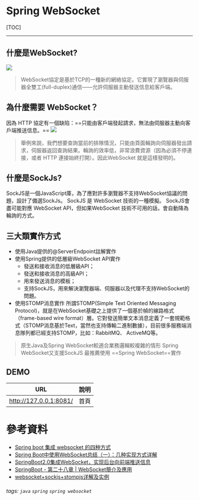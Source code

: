 Spring WebSocket
===

[TOC]

---

什麼是WebSocket?
---
![](https://img-blog.csdn.net/20180510225115144?watermark/2/text/aHR0cHM6Ly9ibG9nLmNzZG4ubmV0L21vc2hvd2dhbWU=/font/5a6L5L2T/fontsize/400/fill/I0JBQkFCMA==/dissolve/70)
> WebSocket協定是基於TCP的一種新的網絡協定。它實現了瀏覽器與伺服器全雙工(full-duplex)通信——允許伺服器主動發送信息給客戶端。

為什麼需要 WebSocket？
---
因為 HTTP 協定有一個缺陷：==只能由客戶端發起請求，無法由伺服器主動向客戶端推送信息。==
![](https://img-blog.csdn.net/20180510223926952?watermark/2/text/aHR0cHM6Ly9ibG9nLmNzZG4ubmV0L21vc2hvd2dhbWU=/font/5a6L5L2T/fontsize/400/fill/I0JBQkFCMA==/dissolve/70)
> 舉例來說，我們想要查詢當前的排隊情況，只能由頁面輪詢向伺服器發出請求，伺服器返回查詢結果。輪詢的效率低，非常浪費資源（因為必須不停連接，或者 HTTP 連接始終打開）。因此WebSocket 就是這樣發明的。

什麼是SockJs?
---
SockJS是一個JavaScript庫，為了應對許多瀏覽器不支持WebSocket協議的問題，設計了備選SockJs。 SockJS 是 WebSocket 技術的一種模擬。 SockJS會盡可能對應 WebSocket API，但如果WebSocket 技術不可用的話，會自動降為輪詢的方式。

三大類實作方式
---
* 使用Java提供的@ServerEndpoint註解實作
* 使用Spring提供的低層級WebSocket API實作
    * 發送和接收消息的低層級API；
    * 發送和接收消息的高級API；
    * 用來發送消息的模板；
    * 支持SockJS，用來解決瀏覽器端、伺服器以及代理不支持WebSocket的問題。
* 使用STOMP消息實作
    所謂STOMP(Simple Text Oriented Messaging Protocol)，就是在WebSocket基礎之上提供了一個基於幀的線路格式（frame-based wire format）層。它對發送簡單文本消息定義了一套規範格式（STOMP消息基於Text，當然也支持傳輸二進制數據），目前很多服務端消息隊列都已經支持STOMP，比如：RabbitMQ、 ActiveMQ等。
> 原生Java及Spring WebSocket較適合業務邏輯較複雜的情形
> Spring WebSocket又支援SockJS
> 最推薦使用 ==Spring WebSocket==實作


DEMO
---
|URL  |說明
|------|-------------------|
|http://127.0.0.1:8081/ |首頁


參考資料
===
* [Spring boot 集成 websocket 的四种方式](https://cloud.tencent.com/developer/article/1530872)
* [Spring Boot中使用WebSocket总结（一）：几种实现方式详解](https://www.zifangsky.cn/1355.html)
* [SpringBoot2.0集成WebSocket，实现后台向前端推送信息](https://zhengkai.blog.csdn.net/article/details/80275084?spm=1001.2101.3001.6650.5&utm_medium=distribute.pc_relevant.none-task-blog-2~default~CTRLIST~Rate-5.pc_relevant_default&depth_1-utm_source=distribute.pc_relevant.none-task-blog-2~default~CTRLIST~Rate-5.pc_relevant_default&utm_relevant_index=9)
* [SpringBoot - 第二十八章 | WebSocket簡介及應用](https://morosedog.gitlab.io/springboot-20190416-springboot28/)
* [websocket+sockjs+stompjs详解及实例](https://segmentfault.com/a/1190000017204277)

###### tags: `java` `spring` `spring websocket`